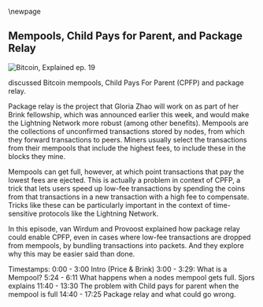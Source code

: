 \newpage
## Mempools, Child Pays for Parent, and Package Relay

![Bitcoin, Explained ep. 19](qr/19.png)

discussed Bitcoin mempools, Child Pays For Parent (CPFP) and package relay.

Package relay is the project that Gloria Zhao will work on as part of her Brink fellowship, which was announced earlier this week, and would make the Lightning Network more robust (among other benefits). Mempools are the collections of unconfirmed transactions stored by nodes, from which they forward transactions to peers. Miners usually select the transactions from their mempools that include the highest fees, to include these in the blocks they mine.

Mempools can get full, however, at which point transactions that pay the lowest fees are ejected. This is actually a problem in context of CPFP, a trick that lets users speed up low-fee transactions by spending the coins from that transactions in a new transaction with a high fee to compensate. Tricks like these can be particularly important in the context of time-sensitive protocols like the Lightning Network.

In this episode, van Wirdum and Provoost explained how package relay could enable CPFP, even in cases where low-fee transactions are dropped from mempools, by bundling transactions into packets. And they explore why this may be easier said than done.

Timestamps:
0:00 - 3:00 Intro (Price & Brink)
3:00 - 3:29: What is a Mempool?
5:24 - 6:11 What happens when a nodes mempool gets full. Sjors explains
11:40 - 13:30 The problem with Child pays for parent when the mempool is full
14:40 - 17:25 Package relay and what could go wrong.
